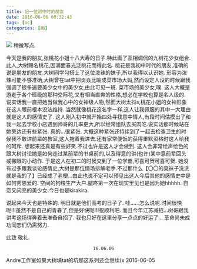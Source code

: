 ```yaml
---
title: 记一位初中时的朋友
date: 2016-06-06 00:32:43
tags: [oc]
categories: [画]
---
```

<a data-fancybox="gallery" href="P022.jpg"><img src="P022.jpg"></a>
稍微写点.

今天是我的朋友,张桃花小姐十八大寿的日子.特此画了互相调侃的九树花少女组合.
此人,大树赐名桃花,因满面春光泛桃花而得此名.
桃花是我初中时代的朋友,准确的说是朋友的朋友.大树同学勾搭上了这位泼辣的妹子,所以我得以认识她.
形容为泼辣可能不够准确,大树曾在tat中把炎焱比喻成菜市场大妈,然而设定人设的时候跟我强调了很多遍要美少女中的美少女,由此可见一斑.
菜市场的美少女,噗.
这人大概是游走于各个班级的那种交际花,又有相当直爽的性格,想必在学校也算是名人级的.
说实话我一直把她当做我心中的女神级人物,然而大树太抖s,桃花小姐的女神形象在这人眼前根本没法维持.
当然就像桃花这名字一样,这人让我佩服的其中一大理由就是这人的感情史了.
这人刚入初中就开始四处寻找意中情人,有段时间估摸出了和我一起去学校小店遇到帅哥的几率更大,所以经常组队去买肉吃.说实话那时候站在她旁边还有些紧张.
真的…很紧张.
大概这种紧张还持续到了一起去检查卫生的时候我不敢进前辈的教室,这人拖着我进去.还有家常便饭的获得重默资格时这人给我的呵斥.
想起来还真是有些好笑.不过也许是这人才会做到.
这人会非常绘声绘色的跟大树讨论她是如何走过某前辈的书桌前的,以及得意的讲(也许)某中意前辈回头或撇眼的小动作.
于是这人在初二的时候交到了一位学霸,可喜可贺可喜可贺.
她没有过多跟我谈论感情史,大树是那位情场排解老手.不过那什么【〇〇的臭袜子洗洗就是我的了】已经成了老梗…由此也说不定可以预见出这人今后其他的感情史中是如何秀恩爱的.
空间的狗粮生产大户.腿咚第一次在现实里见也是因为她hhhhh.
自恋又闪亮的美少女.今日也是kirakira.

说起来今天也是特殊的.
明日就是他们高考的日子了.
哇……怎么说呢.时间很快呢!!!虽然不是自己的青春了,但是好快呢!!!祝顺利吧.
而且今年江苏减招…树哥跟我讲考这场得奔着去准备自招了.
我也只好在这里分享一点点的好运了…
革命尚未成功同志们仍需努力.

此致
  敬礼.

                                     16.06.06
Andre工作室如果大树填tat的坑那这系列还会继续(x
2016-06-05
